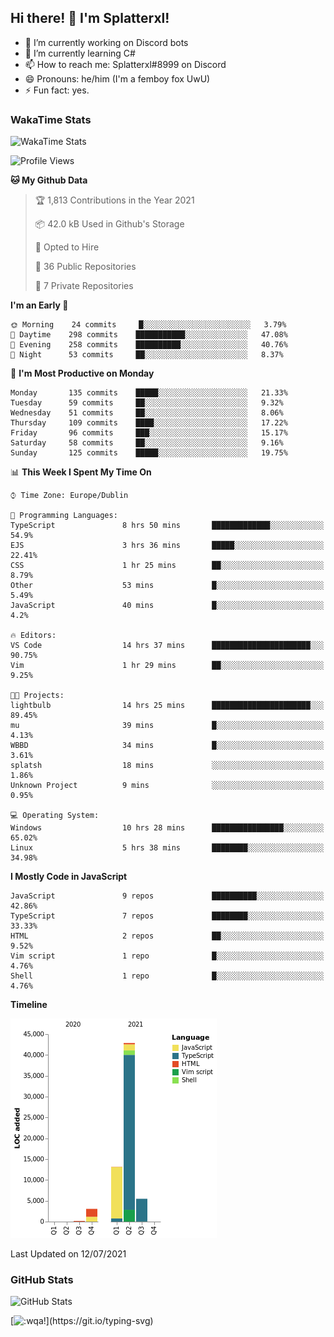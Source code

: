 ## Hi there! 👋 I'm Splatterxl!

- 🔭 I’m currently working on Discord bots
- 🌱 I’m currently learning C#
- 📫 How to reach me: Splatterxl#8999 on Discord
- 😄 Pronouns: he/him (I'm a femboy fox UwU)
- ⚡ Fun fact: yes.

### WakaTime Stats
![WakaTime Stats](https://wakatime.com/share/@Splatterxl/3171b454-6d7f-4cf9-91d7-768613f3b8c2.svg)
<!--START_SECTION:waka-->
![Profile Views](http://img.shields.io/badge/Profile%20Views-0-blue)

**🐱 My Github Data** 

> 🏆 1,813 Contributions in the Year 2021
 > 
> 📦 42.0 kB Used in Github's Storage 
 > 
> 💼 Opted to Hire
 > 
> 📜 36 Public Repositories 
 > 
> 🔑 7 Private Repositories  
 > 
**I'm an Early 🐤** 

```text
🌞 Morning    24 commits     █░░░░░░░░░░░░░░░░░░░░░░░░   3.79% 
🌆 Daytime    298 commits    ███████████░░░░░░░░░░░░░░   47.08% 
🌃 Evening    258 commits    ██████████░░░░░░░░░░░░░░░   40.76% 
🌙 Night      53 commits     ██░░░░░░░░░░░░░░░░░░░░░░░   8.37%

```
📅 **I'm Most Productive on Monday** 

```text
Monday       135 commits    █████░░░░░░░░░░░░░░░░░░░░   21.33% 
Tuesday      59 commits     ██░░░░░░░░░░░░░░░░░░░░░░░   9.32% 
Wednesday    51 commits     ██░░░░░░░░░░░░░░░░░░░░░░░   8.06% 
Thursday     109 commits    ████░░░░░░░░░░░░░░░░░░░░░   17.22% 
Friday       96 commits     ███░░░░░░░░░░░░░░░░░░░░░░   15.17% 
Saturday     58 commits     ██░░░░░░░░░░░░░░░░░░░░░░░   9.16% 
Sunday       125 commits    █████░░░░░░░░░░░░░░░░░░░░   19.75%

```


📊 **This Week I Spent My Time On** 

```text
⌚︎ Time Zone: Europe/Dublin

💬 Programming Languages: 
TypeScript               8 hrs 50 mins       █████████████░░░░░░░░░░░░   54.9% 
EJS                      3 hrs 36 mins       █████░░░░░░░░░░░░░░░░░░░░   22.41% 
CSS                      1 hr 25 mins        ██░░░░░░░░░░░░░░░░░░░░░░░   8.79% 
Other                    53 mins             █░░░░░░░░░░░░░░░░░░░░░░░░   5.49% 
JavaScript               40 mins             █░░░░░░░░░░░░░░░░░░░░░░░░   4.2%

🔥 Editors: 
VS Code                  14 hrs 37 mins      ██████████████████████░░░   90.75% 
Vim                      1 hr 29 mins        ██░░░░░░░░░░░░░░░░░░░░░░░   9.25%

🐱‍💻 Projects: 
lightbulb                14 hrs 25 mins      ██████████████████████░░░   89.45% 
mu                       39 mins             █░░░░░░░░░░░░░░░░░░░░░░░░   4.13% 
WBBD                     34 mins             █░░░░░░░░░░░░░░░░░░░░░░░░   3.61% 
splatsh                  18 mins             ░░░░░░░░░░░░░░░░░░░░░░░░░   1.86% 
Unknown Project          9 mins              ░░░░░░░░░░░░░░░░░░░░░░░░░   0.95%

💻 Operating System: 
Windows                  10 hrs 28 mins      ████████████████░░░░░░░░░   65.02% 
Linux                    5 hrs 38 mins       ████████░░░░░░░░░░░░░░░░░   34.98%

```

**I Mostly Code in JavaScript** 

```text
JavaScript               9 repos             ██████████░░░░░░░░░░░░░░░   42.86% 
TypeScript               7 repos             ████████░░░░░░░░░░░░░░░░░   33.33% 
HTML                     2 repos             ██░░░░░░░░░░░░░░░░░░░░░░░   9.52% 
Vim script               1 repo              █░░░░░░░░░░░░░░░░░░░░░░░░   4.76% 
Shell                    1 repo              █░░░░░░░░░░░░░░░░░░░░░░░░   4.76%

```


**Timeline**

![Chart not found](https://raw.githubusercontent.com/nearlySplat/nearlySplat/master/charts/bar_graph.png) 


 Last Updated on 12/07/2021
<!--END_SECTION:waka-->


### GitHub Stats
![GitHub Stats](https://github-readme-stats.vercel.app/api?username=nearlySplat&count_private=true&show_icons=true&theme=dark)

[![:wqa!](https://readme-typing-svg.herokuapp.com?font=Fira+Code&color=000000&center=true&vCenter=true&lines=%3Awqa!)](https://git.io/typing-svg)
